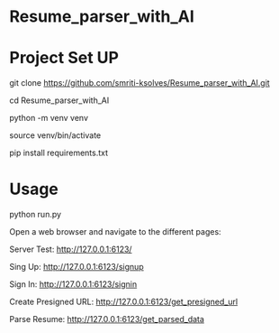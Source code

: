 # Resume_parser_with_AI

# Project Set UP

git clone https://github.com/smriti-ksolves/Resume_parser_with_AI.git

cd Resume_parser_with_AI

python -m venv venv

source venv/bin/activate

pip install requirements.txt


# Usage

python run.py

Open a web browser and navigate to the different pages:

Server Test: http://127.0.0.1:6123/

Sing Up: http://127.0.0.1:6123/signup

Sign In: http://127.0.0.1:6123/signin

Create Presigned URL: http://127.0.0.1:6123/get_presigned_url

Parse Resume: http://127.0.0.1:6123/get_parsed_data

